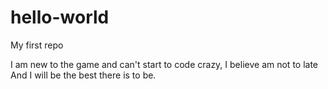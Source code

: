 # hello-world

My first repo

I am new to the game and can't start to code crazy, I believe am not to late
And I will be the best there is to be.
